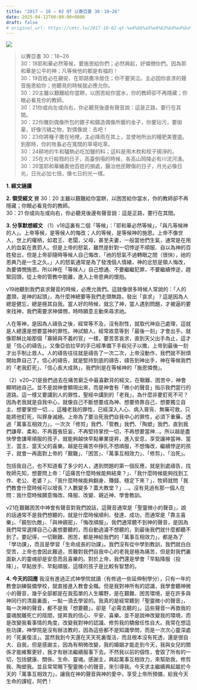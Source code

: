 ```yaml
---
title: "2017 – 10 – 02 QT 以賽亞書 30：18~26"
date: 2025-04-12T00:09:00+0800
draft: false
# original_url: https://cmtc.tw/2017-10-02-qt-%e4%bb%a5%e8%b3%bd%e4%ba%9e%e6%9b%b8-30%ef%bc%9a1826
---
```


![](/images/qt.jpg)
> 以賽亞書 30：18\~26  
> 30：18耶和華必然等候，要施恩給你們；必然興起，好憐憫你們。因為耶和華是公平的神；凡等候他的都是有福的！  
> 30：19百姓必在錫安、在耶路撒冷居住；你不要哭泣。主必因你哀求的聲音施恩給你；他聽見的時候就必應允你。  
> 30：20主雖以艱難給你當餅，以困苦給你當水，你的教師卻不再隱藏；你眼必看見你的教師。  
> 30：21你或向左或向右，你必聽見後邊有聲音說：這是正路，要行在其間。  
> 30：22你雕刻偶像所包的銀子和鑄造偶像所鍍的金子，你要玷污，要拋棄，好像污穢之物，對偶像說：去吧！  
> 30：23你將種子撒在地裡，主必降雨在其上，並使地所出的糧肥美豐盛。到那時，你的牲畜必在寬闊的草場吃草。  
> 30：24耕地的牛和驢駒必吃加鹽的料；這料是用木杴和杈子揚淨的。  
> 30：25在大行殺戮的日子，高臺倒塌的時候，各高山岡陵必有川流河湧。  
> 30：26當耶和華纏裹他百姓的損處，醫治他民鞭傷的日子，月光必像日光，日光必加七倍，像七日的光一樣。

**1. 經文誦讀**

**2. 領受經文**
賽 30：20 主雖以艱難給你當餅，以困苦給你當水，你的教師卻不再隱藏；你眼必看見你的教師。  
30：21 你或向左或向右，你必聽見後邊有聲音說：這是正路，要行在其間。

**3. 分享默想經文**
（1）v18這裏有二個「等候」：「耶和華必然等候」，「與凡等候神的人」。上帝等候，是等候人的悔改；人的等候，是等候神的施恩。上帝不像世人，世上的權柄，如君王、老闆，父母，甚至夫妻，一般當他們生氣，通常是在用人的血氣在責罰人。但是上帝的怒氣，雖然是針對一切悖逆不順服、自以為神的百姓發出，但是上帝卻隨時等候人自己悔改，「祂的怒氣不過轉眼之間（很快），祂的恩典乃是一生之久。」人的怒氣通常是為了發洩個人情緒，神的忿怒是領人悔改，為要憐憫施恩。所以神在「等候人」自己想通、不要繼繼犯罪，不要繼續悖逆，趕緊回頭，從上帝的管教中脫離，進入上帝恩典的懷抱。

v19祂聽到我們哀求聲音的時候，必應允我們。這就像很多時候人常說的：「人的盡頭，是神的起頭」，為什麼神總要等我們走頭無路，發出「哀求」？這是因為人總是健忘，總是極其自我。當人好的時候，就忘了神，當人遇到問題，才被逼的要來找神，我們需要求神憐憫，時時願意主動來尋求祂。

人在等神，是因為人禱告之後，經常等不及，沒有耐性，就取代神自己處理，這就是人總還是想要當神的罪性。神試驗人，經常故意等到「最後一刻」才會出手。就像耶穌比喻那個「寡婦與不義的官」一樣，要苦苦哀求，直到天父出手為止，這才是「信心的禱告」。又像亞伯拉罕的手已經準備下手殺兒子以撒，上帝到最後一刻才出手制止救人。人的禱告往往就是禱告了一次二次，上帝沒動作，我們就不耐煩開始靠自己了。信心的禱告，就是堅持到底的禱告，禱告到神出手，神在等候我們的「老我釘死」、「信心長大成熟」，我們則是在等候神的「施恩憐憫」。

（2）v20\~21是我們過去在痛苦窮乏中最喜歡背的經文，在鞎難、困苦中，神會顯明祂自己。並不是說神會顯現出來，而是神會有「微小的聲音」指示我們當行的道路。這一樣又要講到人的罪性，聖經中講到的「老我」，為什麼非要釘死不可？因為老我就是自我中心，就像自己不斷想要成為神、想要倚靠自己、想要獨立自主、想要掌控一切…，這種老我的罪性，已經深入人心、病入膏肓、無藥可救，只能將他釘死，叫罪身滅絕。上帝為了要治死我們自我中心的罪性，必須下重藥，透過「萬事互相效力」，一次次「修剪」我們、「管教」我們、「陶塑」我們，直到我們謙卑、柔和，不再囂張狂妄，不再堅持掌控一切，不再想要當神…。所以越是盡快學會謙卑順服的孩子，就能夠越快早點畢業提昇，進入安息，享受讓神當神、當王、當主、當天父的喜樂。越是在痛苦中掙扎不想順服，不想悔改，繼續悖逆的孩子，就會一再面對上帝的「艱難」、「困苦」、「萬事互相效力」、「修剪」、「治死」。

包括我自己，也不知道看了多少的人，遇到問題的第一個反應，就是到處禱告，找牧師先知，想要問上帝：「這痛苦什麼時候能夠結束？」、「我什麼時候能夠找到工作、老公、老婆？」、「我什麼時候能夠翻身、賺錢、穩定下來？」，牧師就問「我們教會什麼時候可以增長？人數變多？蓋大教堂？」…。沒有見過有那一個人在問：我什麼時候願意悔改、降服、改變、親近神、學會教訓。

v21在艱難困苦中神會有聲音對我們說話，這聲音通常是「聖靈微小的聲音」，說的話通常不是我們想聽的，就是什麼時候順利、發達、成功，而通常是「靠主喜樂」、「饒恕仇敵」、「與神親密」、「悔改順服」。我們通常聽不到神的聲音，是因為我們常常選擇自己心裏想要聽的，而自動過濾不想聽的，到最後我們就什麼都聽不到了。要記得，一切鞎難、困苦，都是神給我們的「萬事互相效力」，都是為了「學功課」，而且是學習「生命成長的功課」。我們沒有從中學到教訓，我們就白白受苦，上帝也會因此難過，苦難對我們自我中心的老我是極為痛苦，但是對我們裏面新人的靈魂卻是安息而且喜樂的。對於上帝，我們還是學會「早點降服（投降）」，早點放手、早點順服，這樣的孩子是比較有智慧的。

**4. 今天的回應**
我沒有進過正式神學院就讀（有修過一些延伸制學分），只有一年的教會訓練裝備學校，就直接進入教會全職。但是我對神所有的認識，我學會聽神微小的聲音，幾乎全部都是在我孤單的人生曠野，是在艱難、困苦環境，是在許多與神同行的清晨裏面，一點一滴去學習的。我真的是經常聽到「聖靈微小的聲音」，每一次神的聲音，都不是我「想要聽」，卻是「必需去聽的」。這些聲音一再救我的靈魂脫離死亡的陰間，提昇我的信心、平安、喜樂。並不是說神改變我的環境，而是改變我看事情的角度，改變我對神的認識、修剪我的驕傲任性自大。我常在想這些功課，神學院是沒有辦法教的，因為這些都不是知識學問，而是一次次心靈深處的「死裏復活」。當然我到今天還在天天死裏復活，而且根本沒有死透，還是很自大、自我，但是感謝主，因為有稍微改變，我的婚姻才能走到今天，我與女兒的關係才能維繫更好，我才有辦法繼續服事下去。不然我以前的個性，會毀了所有的一切，包括健康、關係、生命、靈魂。感謝主，興起萬事互相效力，來幫助我，修剪我、陶塑我。並且常常賜下聖靈微小的聲音，來引導我。今天求主繼續興起屬於今天的「萬事互相效力」，讓我在神的聲音與神的愛中，享受上帝所預備，給我今天生命的課程，阿們！

